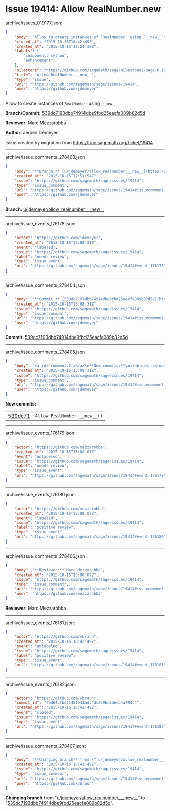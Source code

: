 # Issue 19414: Allow RealNumber.__new__

archive/issues_019177.json:
```json
{
    "body": "Allow to create instances of `RealNumber` using `__new__`\n\n**Branch/Commit:** [539dc7193dbb74914dbe9fbd25eacfa089b82d5d](https://github.com/sagemath/sagetrac-mirror/commit/539dc7193dbb74914dbe9fbd25eacfa089b82d5d)\n\n**Reviewer:** Marc Mezzarobba\n\n**Author:** Jeroen Demeyer\n\nIssue created by migration from https://trac.sagemath.org/ticket/19414\n\n",
    "closed_at": "2015-10-16T18:42:49Z",
    "created_at": "2015-10-15T12:24:38Z",
    "labels": [
        "component: cython",
        "enhancement"
    ],
    "milestone": "https://github.com/sagemath/sage/milestones/sage-6.10",
    "title": "Allow RealNumber.__new__",
    "type": "issue",
    "url": "https://github.com/sagemath/sage/issues/19414",
    "user": "https://github.com/jdemeyer"
}
```
Allow to create instances of `RealNumber` using `__new__`

**Branch/Commit:** [539dc7193dbb74914dbe9fbd25eacfa089b82d5d](https://github.com/sagemath/sagetrac-mirror/commit/539dc7193dbb74914dbe9fbd25eacfa089b82d5d)

**Reviewer:** Marc Mezzarobba

**Author:** Jeroen Demeyer

Issue created by migration from https://trac.sagemath.org/ticket/19414





---

archive/issue_comments_278403.json:
```json
{
    "body": "**Branch:** [u/jdemeyer/allow_realnumber___new__](https://github.com/sagemath/sagetrac-mirror/tree/u/jdemeyer/allow_realnumber___new__)",
    "created_at": "2015-10-15T12:51:54Z",
    "issue": "https://github.com/sagemath/sage/issues/19414",
    "type": "issue_comment",
    "url": "https://github.com/sagemath/sage/issues/19414#issuecomment-278403",
    "user": "https://github.com/jdemeyer"
}
```

**Branch:** [u/jdemeyer/allow_realnumber___new__](https://github.com/sagemath/sagetrac-mirror/tree/u/jdemeyer/allow_realnumber___new__)



---

archive/issue_events_176178.json:
```json
{
    "actor": "https://github.com/jdemeyer",
    "created_at": "2015-10-15T13:08:31Z",
    "event": "labeled",
    "issue": "https://github.com/sagemath/sage/issues/19414",
    "label": "needs review",
    "type": "issue_event",
    "url": "https://github.com/sagemath/sage/issues/19414#event-176178"
}
```



---

archive/issue_comments_278404.json:
```json
{
    "body": "**Commit:** [539dc7193dbb74914dbe9fbd25eacfa089b82d5d](https://github.com/sagemath/sagetrac-mirror/commit/539dc7193dbb74914dbe9fbd25eacfa089b82d5d)",
    "created_at": "2015-10-15T13:08:31Z",
    "issue": "https://github.com/sagemath/sage/issues/19414",
    "type": "issue_comment",
    "url": "https://github.com/sagemath/sage/issues/19414#issuecomment-278404",
    "user": "https://github.com/jdemeyer"
}
```

**Commit:** [539dc7193dbb74914dbe9fbd25eacfa089b82d5d](https://github.com/sagemath/sagetrac-mirror/commit/539dc7193dbb74914dbe9fbd25eacfa089b82d5d)



---

archive/issue_comments_278405.json:
```json
{
    "body": "<a id='comment:2'></a>\n**New commits:**\n<table><tr><td><a href=\"https://github.com/sagemath/sagetrac-mirror/commit/539dc7193dbb74914dbe9fbd25eacfa089b82d5d\">539dc71</a></td><td><code>Allow RealNumber.__new__()</code></td></tr></table>\n",
    "created_at": "2015-10-15T13:08:31Z",
    "issue": "https://github.com/sagemath/sage/issues/19414",
    "type": "issue_comment",
    "url": "https://github.com/sagemath/sage/issues/19414#issuecomment-278405",
    "user": "https://github.com/jdemeyer"
}
```

<a id='comment:2'></a>
**New commits:**
<table><tr><td><a href="https://github.com/sagemath/sagetrac-mirror/commit/539dc7193dbb74914dbe9fbd25eacfa089b82d5d">539dc71</a></td><td><code>Allow RealNumber.__new__()</code></td></tr></table>




---

archive/issue_events_176179.json:
```json
{
    "actor": "https://github.com/mezzarobba",
    "created_at": "2015-10-15T15:08:07Z",
    "event": "unlabeled",
    "issue": "https://github.com/sagemath/sage/issues/19414",
    "label": "needs review",
    "type": "issue_event",
    "url": "https://github.com/sagemath/sage/issues/19414#event-176179"
}
```



---

archive/issue_events_176180.json:
```json
{
    "actor": "https://github.com/mezzarobba",
    "created_at": "2015-10-15T15:08:07Z",
    "event": "labeled",
    "issue": "https://github.com/sagemath/sage/issues/19414",
    "label": "positive review",
    "type": "issue_event",
    "url": "https://github.com/sagemath/sage/issues/19414#event-176180"
}
```



---

archive/issue_comments_278406.json:
```json
{
    "body": "**Reviewer:** Marc Mezzarobba",
    "created_at": "2015-10-15T15:08:07Z",
    "issue": "https://github.com/sagemath/sage/issues/19414",
    "type": "issue_comment",
    "url": "https://github.com/sagemath/sage/issues/19414#issuecomment-278406",
    "user": "https://github.com/mezzarobba"
}
```

**Reviewer:** Marc Mezzarobba



---

archive/issue_events_176181.json:
```json
{
    "actor": "https://github.com/vbraun",
    "created_at": "2015-10-16T18:42:49Z",
    "event": "unlabeled",
    "issue": "https://github.com/sagemath/sage/issues/19414",
    "label": "positive review",
    "type": "issue_event",
    "url": "https://github.com/sagemath/sage/issues/19414#event-176181"
}
```



---

archive/issue_events_176182.json:
```json
{
    "actor": "https://github.com/vbraun",
    "commit_id": "4ad64cfbd71451e43adc4dc259bc6decb4a794c4",
    "created_at": "2015-10-16T18:42:49Z",
    "event": "closed",
    "issue": "https://github.com/sagemath/sage/issues/19414",
    "type": "issue_event",
    "url": "https://github.com/sagemath/sage/issues/19414#event-176182"
}
```



---

archive/issue_comments_278407.json:
```json
{
    "body": "**Changing branch** from \"[u/jdemeyer/allow_realnumber___new__](https://github.com/sagemath/sagetrac-mirror/tree/u/jdemeyer/allow_realnumber___new__)\" to \"[539dc7193dbb74914dbe9fbd25eacfa089b82d5d](https://github.com/sagemath/sagetrac-mirror/commit/539dc7193dbb74914dbe9fbd25eacfa089b82d5d)\".",
    "created_at": "2015-10-16T18:42:49Z",
    "issue": "https://github.com/sagemath/sage/issues/19414",
    "type": "issue_comment",
    "url": "https://github.com/sagemath/sage/issues/19414#issuecomment-278407",
    "user": "https://github.com/vbraun"
}
```

**Changing branch** from "[u/jdemeyer/allow_realnumber___new__](https://github.com/sagemath/sagetrac-mirror/tree/u/jdemeyer/allow_realnumber___new__)" to "[539dc7193dbb74914dbe9fbd25eacfa089b82d5d](https://github.com/sagemath/sagetrac-mirror/commit/539dc7193dbb74914dbe9fbd25eacfa089b82d5d)".
